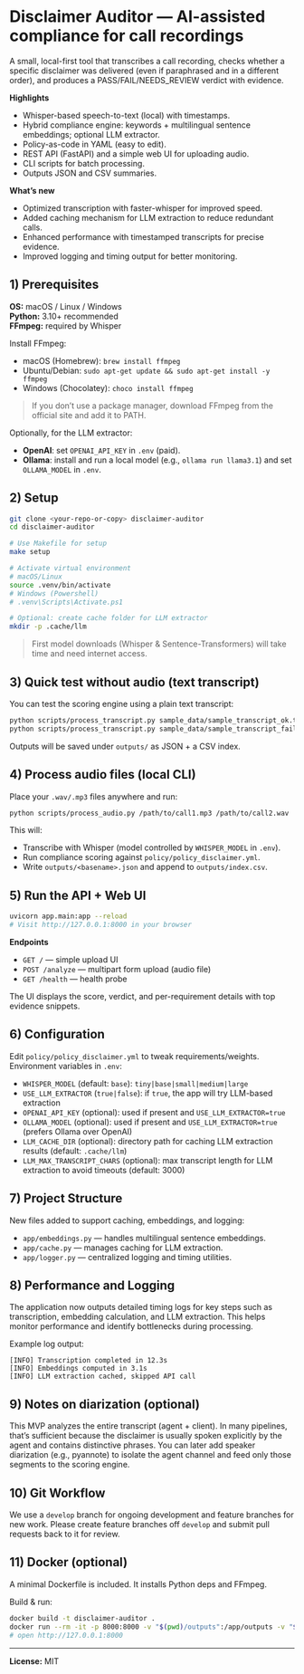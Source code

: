 # Disclaimer Auditor — AI-assisted compliance for call recordings

A small, local-first tool that transcribes a call recording, checks whether a specific disclaimer was delivered (even if paraphrased and in a different order), and produces a PASS/FAIL/NEEDS_REVIEW verdict with evidence.

**Highlights**
- Whisper-based speech-to-text (local) with timestamps.
- Hybrid compliance engine: keywords + multilingual sentence embeddings; optional LLM extractor.
- Policy-as-code in YAML (easy to edit).
- REST API (FastAPI) and a simple web UI for uploading audio.
- CLI scripts for batch processing.
- Outputs JSON and CSV summaries.

**What’s new**
- Optimized transcription with faster-whisper for improved speed.
- Added caching mechanism for LLM extraction to reduce redundant calls.
- Enhanced performance with timestamped transcripts for precise evidence.
- Improved logging and timing output for better monitoring.

## 1) Prerequisites

**OS:** macOS / Linux / Windows  
**Python:** 3.10+ recommended  
**FFmpeg:** required by Whisper

Install FFmpeg:
- macOS (Homebrew): `brew install ffmpeg`
- Ubuntu/Debian: `sudo apt-get update && sudo apt-get install -y ffmpeg`
- Windows (Chocolatey): `choco install ffmpeg`

> If you don’t use a package manager, download FFmpeg from the official site and add it to PATH.

Optionally, for the LLM extractor:
- **OpenAI**: set `OPENAI_API_KEY` in `.env` (paid).
- **Ollama**: install and run a local model (e.g., `ollama run llama3.1`) and set `OLLAMA_MODEL` in `.env`.

## 2) Setup

```bash
git clone <your-repo-or-copy> disclaimer-auditor
cd disclaimer-auditor

# Use Makefile for setup
make setup

# Activate virtual environment
# macOS/Linux
source .venv/bin/activate
# Windows (Powershell)
# .venv\Scripts\Activate.ps1

# Optional: create cache folder for LLM extractor
mkdir -p .cache/llm
```

> First model downloads (Whisper & Sentence-Transformers) will take time and need internet access.

## 3) Quick test without audio (text transcript)

You can test the scoring engine using a plain text transcript:

```bash
python scripts/process_transcript.py sample_data/sample_transcript_ok.txt
python scripts/process_transcript.py sample_data/sample_transcript_fail.txt
```

Outputs will be saved under `outputs/` as JSON + a CSV index.

## 4) Process audio files (local CLI)

Place your `.wav/.mp3` files anywhere and run:

```bash
python scripts/process_audio.py /path/to/call1.mp3 /path/to/call2.wav
```

This will:
- Transcribe with Whisper (model controlled by `WHISPER_MODEL` in `.env`).
- Run compliance scoring against `policy/policy_disclaimer.yml`.
- Write `outputs/<basename>.json` and append to `outputs/index.csv`.

## 5) Run the API + Web UI

```bash
uvicorn app.main:app --reload
# Visit http://127.0.0.1:8000 in your browser
```

**Endpoints**
- `GET /` — simple upload UI
- `POST /analyze` — multipart form upload (audio file)
- `GET /health` — health probe

The UI displays the score, verdict, and per-requirement details with top evidence snippets.

## 6) Configuration

Edit `policy/policy_disclaimer.yml` to tweak requirements/weights.  
Environment variables in `.env`:

- `WHISPER_MODEL` (default: `base`): `tiny|base|small|medium|large`
- `USE_LLM_EXTRACTOR` (`true|false`): if `true`, the app will try LLM-based extraction
- `OPENAI_API_KEY` (optional): used if present and `USE_LLM_EXTRACTOR=true`
- `OLLAMA_MODEL` (optional): used if present and `USE_LLM_EXTRACTOR=true` (prefers Ollama over OpenAI)
- `LLM_CACHE_DIR` (optional): directory path for caching LLM extraction results (default: `.cache/llm`)
- `LLM_MAX_TRANSCRIPT_CHARS` (optional): max transcript length for LLM extraction to avoid timeouts (default: 3000)

## 7) Project Structure

New files added to support caching, embeddings, and logging:

- `app/embeddings.py` — handles multilingual sentence embeddings.
- `app/cache.py` — manages caching for LLM extraction.
- `app/logger.py` — centralized logging and timing utilities.

## 8) Performance and Logging

The application now outputs detailed timing logs for key steps such as transcription, embedding calculation, and LLM extraction. This helps monitor performance and identify bottlenecks during processing.

Example log output:

```
[INFO] Transcription completed in 12.3s
[INFO] Embeddings computed in 3.1s
[INFO] LLM extraction cached, skipped API call
```

## 9) Notes on diarization (optional)

This MVP analyzes the entire transcript (agent + client). In many pipelines, that’s sufficient because the disclaimer is usually spoken explicitly by the agent and contains distinctive phrases. You can later add speaker diarization (e.g., pyannote) to isolate the agent channel and feed only those segments to the scoring engine.

## 10) Git Workflow

We use a `develop` branch for ongoing development and feature branches for new work. Please create feature branches off `develop` and submit pull requests back to it for review.

## 11) Docker (optional)

A minimal Dockerfile is included. It installs Python deps and FFmpeg.

Build & run:

```bash
docker build -t disclaimer-auditor .
docker run --rm -it -p 8000:8000 -v "$(pwd)/outputs":/app/outputs -v "$(pwd)/.cache/llm":/app/.cache/llm --env-file .env disclaimer-auditor
# open http://127.0.0.1:8000
```

---

**License:** MIT
